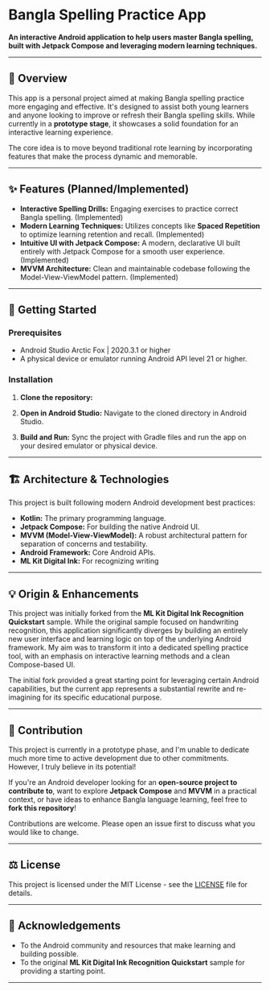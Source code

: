 # Bangla Spelling Practice App

**An interactive Android application to help users master Bangla spelling, built with Jetpack Compose and leveraging modern learning techniques.**

---

## 🌟 Overview

This app is a personal project aimed at making Bangla spelling practice more engaging and effective. It's designed to assist both young learners and anyone looking to improve or refresh their Bangla spelling skills. While currently in a **prototype stage**, it showcases a solid foundation for an interactive learning experience.

The core idea is to move beyond traditional rote learning by incorporating features that make the process dynamic and memorable.

---

## ✨ Features (Planned/Implemented)

* **Interactive Spelling Drills:** Engaging exercises to practice correct Bangla spelling. (Implemented)
* **Modern Learning Techniques:** Utilizes concepts like **Spaced Repetition** to optimize learning retention and recall. (Implemented)
* **Intuitive UI with Jetpack Compose:** A modern, declarative UI built entirely with Jetpack Compose for a smooth user experience. (Implemented)
* **MVVM Architecture:** Clean and maintainable codebase following the Model-View-ViewModel pattern. (Implemented)

---

## 🚀 Getting Started

### Prerequisites

* Android Studio Arctic Fox | 2020.3.1 or higher
* A physical device or emulator running Android API level 21 or higher.

### Installation

1.  **Clone the repository:**
  
2.  **Open in Android Studio:**
    Navigate to the cloned directory in Android Studio.
3.  **Build and Run:**
    Sync the project with Gradle files and run the app on your desired emulator or physical device.

---

## 🏗️ Architecture & Technologies

This project is built following modern Android development best practices:

* **Kotlin:** The primary programming language.
* **Jetpack Compose:** For building the native Android UI.
* **MVVM (Model-View-ViewModel):** A robust architectural pattern for separation of concerns and testability.
* **Android Framework:** Core Android APIs.
* **ML Kit Digital Ink:** For recognizing writing

---

## 💡 Origin & Enhancements

This project was initially forked from the **ML Kit Digital Ink Recognition Quickstart** sample. While the original sample focused on handwriting recognition, this application significantly diverges by building an entirely new user interface and learning logic on top of the underlying Android framework. My aim was to transform it into a dedicated spelling practice tool, with an emphasis on interactive learning methods and a clean Compose-based UI.

The initial fork provided a great starting point for leveraging certain Android capabilities, but the current app represents a substantial rewrite and re-imagining for its specific educational purpose.

---

## 🤝 Contribution

This project is currently in a prototype phase, and I'm unable to dedicate much more time to active development due to other commitments. However, I truly believe in its potential!

If you're an Android developer looking for an **open-source project to contribute to**, want to explore **Jetpack Compose** and **MVVM** in a practical context, or have ideas to enhance Bangla language learning, feel free to **fork this repository**!

Contributions are welcome. Please open an issue first to discuss what you would like to change.

---

## ⚖️ License

This project is licensed under the MIT License - see the [LICENSE](LICENSE) file for details.

---

## 🙏 Acknowledgements

* To the Android community and resources that make learning and building possible.
* To the original **ML Kit Digital Ink Recognition Quickstart** sample for providing a starting point.

---
